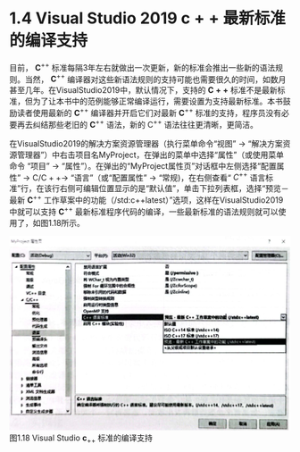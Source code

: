 # 1.4 Visual Studio 2019 $\mathsf{c++}$ 最新标准的编译支持  

目前， $\mathbf{C}^{++}$ 标准每隔3年左右就做出一次更新，新的标准会推出一些新的语法规则。当然， $\mathbf{C}^{++}$ 编译器对这些新语法规则的支持可能也需要很久的时间，如数月甚至几年。在VisualStudio2019中，默认情况下，支持的 $\mathbf{C++}$ 标准不是最新标准，但为了让本书中的范例能够正常编译运行，需要设置为支持最新标准。本书鼓励读者使用最新的 $\mathbf{C}^{++}$ 编译器并开启它们对最新 $\mathbf{C}^{++}$ 标准的支持，程序员没有必要再去纠结那些老旧的 $\mathbf{C}^{++}$ 语法，新的 $\mathsf{C}^{++}$ 语法往往更清晰，更简洁。  

在VisualStudio2019的解决方案资源管理器（执行菜单命令“视图” $\rightarrow$ “解决方案资源管理器”）中右击项目名MyProject，在弹出的菜单中选择“属性”（或使用菜单命令 “项目” $\rightarrow$ “属性”）。在弹出的“MyProject属性页”对话框中左侧选择“配置属性” $\rightarrow$  $\mathsf{C}/\mathsf{C}++\longrightarrow$ “语言”（或“配置属性” $\rightarrow$ “常规)，在右侧查看“ $C^{++}$ 语言标准”行，在该行右侧可编辑位置显示的是“默认值”，单击下拉列表框，选择“预览－最新 $\mathbf{C}^{++}$ 工作草案中的功能（/std:c++latest）”选项，这样在VisualStudio2019中就可以支持 $\mathbf{C}^{++}$ 最新标准程序代码的编译，一些最新标准的语法规则就可以使用了，如图1.18所示。  

![](images/e7af4178394b48d31f5eedc6ef48dfa0615a7945c0ef1e6cb9c15e91d5b2c5da.jpg)  
图1.18 Visual Studio $\mathbf{c}_{++}$ 标准的编译支持